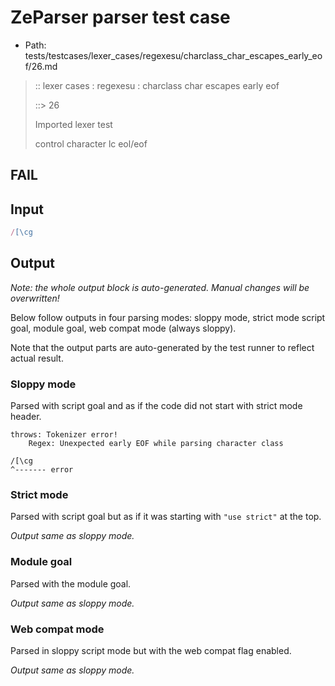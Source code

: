 # ZeParser parser test case

- Path: tests/testcases/lexer_cases/regexesu/charclass_char_escapes_early_eof/26.md

> :: lexer cases : regexesu : charclass char escapes early eof
>
> ::> 26
>
> Imported lexer test
>
> control character lc eol/eof

## FAIL

## Input

`````js
/[\cg
`````

## Output

_Note: the whole output block is auto-generated. Manual changes will be overwritten!_

Below follow outputs in four parsing modes: sloppy mode, strict mode script goal, module goal, web compat mode (always sloppy).

Note that the output parts are auto-generated by the test runner to reflect actual result.

### Sloppy mode

Parsed with script goal and as if the code did not start with strict mode header.

`````
throws: Tokenizer error!
    Regex: Unexpected early EOF while parsing character class

/[\cg
^------- error
`````

### Strict mode

Parsed with script goal but as if it was starting with `"use strict"` at the top.

_Output same as sloppy mode._

### Module goal

Parsed with the module goal.

_Output same as sloppy mode._

### Web compat mode

Parsed in sloppy script mode but with the web compat flag enabled.

_Output same as sloppy mode._

